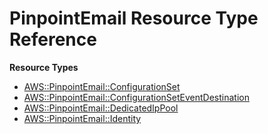 # PinpointEmail Resource Type Reference<a name="AWS_PinpointEmail"></a>

**Resource Types**
+ [AWS::PinpointEmail::ConfigurationSet](aws-resource-pinpointemail-configurationset.md)
+ [AWS::PinpointEmail::ConfigurationSetEventDestination](aws-resource-pinpointemail-configurationseteventdestination.md)
+ [AWS::PinpointEmail::DedicatedIpPool](aws-resource-pinpointemail-dedicatedippool.md)
+ [AWS::PinpointEmail::Identity](aws-resource-pinpointemail-identity.md)
